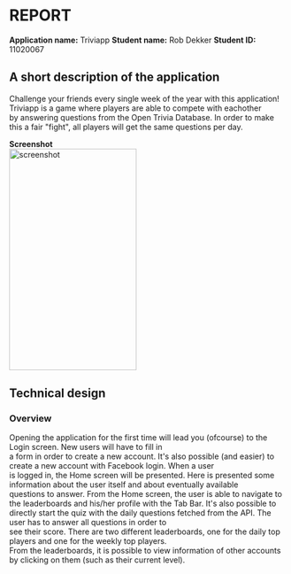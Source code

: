 # REPORT

**Application name:** Triviapp
**Student name:** Rob Dekker
**Student ID:** 11020067

## A short description of the application
Challenge your friends every single week of the year with this application! Triviapp is a game where players are able to compete with eachother   
by answering questions from the Open Trivia Database. In order to make this a fair "fight", all players will get the same questions per day.  

**Screenshot**  
<img src="doc/" alt="screenshot" width="230" height="400">

## Technical design

### Overview
Opening the application for the first time will lead you (ofcourse) to the Login screen. New users will have to fill in  
a form in order to create a new account. It's also possible (and easier) to create a new account with Facebook login. When a user  
is logged in, the Home screen will be presented. Here is presented some information about the user itself and about eventually available  
questions to answer. From the Home screen, the user is able to navigate to the leaderboards and his/her profile with the Tab Bar.
It's also possible to directly start the quiz with the daily questions fetched from the API. The user has to answer all questions in order to  
see their score. There are two different leaderboards, one for the daily top players and one for the weekly top players.  
From the leaderboards, it is possible to view information of other accounts by clicking on them (such as their current level).  


